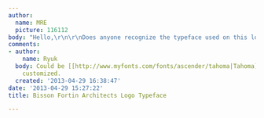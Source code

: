 ```yaml
---
author:
  name: MRE
  picture: 116112
body: "Hello,\r\n\r\nDoes anyone recognize the typeface used on this logotype?\r\nThanks\r\n\r\n"
comments:
- author:
    name: Ryuk
  body: Could be [[http://www.myfonts.com/fonts/ascender/tahoma|Tahoma]], slightly
    customized.
  created: '2013-04-29 16:38:47'
date: '2013-04-29 15:27:22'
title: Bisson Fortin Architects Logo Typeface

---
```

